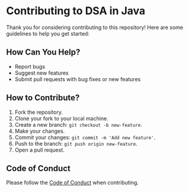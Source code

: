 # Contributing to DSA in Java

Thank you for considering contributing to this repository! Here are some guidelines to help you get started:

## How Can You Help?

- Report bugs
- Suggest new features
- Submit pull requests with bug fixes or new features

## How to Contribute?

1. Fork the repository.
2. Clone your fork to your local machine.
3. Create a new branch: `git checkout -b new-feature`.
4. Make your changes.
5. Commit your changes: `git commit -m 'Add new feature'`.
6. Push to the branch: `git push origin new-feature`.
7. Open a pull request.

## Code of Conduct

Please follow the [Code of Conduct](./CODE_OF_CONDUCT.md) when contributing.
